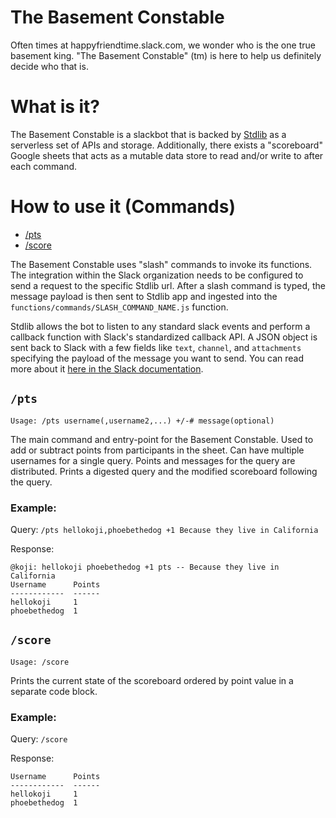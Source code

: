 # The Basement Constable

Often times at happyfriendtime.slack.com, we wonder who is the one true basement king. "The Basement Constable" (tm) is here to help us definitely decide who that is.

# What is it?

The Basement Constable is a slackbot that is backed by [Stdlib](https://stdlib.com/) as a serverless set of APIs and storage. Additionally, there exists a "scoreboard" Google sheets that acts as a mutable data store to read and/or write to after each command.

# How to use it (Commands)

- [/pts](https://github.com/hellokoji/basement-king#pts)
- [/score](https://github.com/hellokoji/basement-king#score)

The Basement Constable uses "slash" commands to invoke its functions. The integration within the Slack organization needs to be configured to send a request to the specific Stdlib url. After a slash command is typed, the message payload is then sent to Stdlib app and ingested into the `functions/commands/SLASH_COMMAND_NAME.js` function.

Stdlib allows the bot to listen to any standard slack events and perform a callback function with Slack's standardized callback API. A JSON object is sent back to Slack with a few fields like `text`, `channel`, and `attachments` specifying the payload of the message you want to send. You can read more about it [here in the Slack documentation](https://api.slack.com/docs/messages).

## `/pts`

`Usage: /pts username(,username2,...) +/-# message(optional)`

The main command and entry-point for the Basement Constable. Used to add or subtract points from participants in the sheet. Can have multiple usernames for a single query. Points and messages for the query are distributed. Prints a digested query and the modified scoreboard following the query.

### Example:
Query: `/pts hellokoji,phoebethedog +1 Because they live in California`

Response:
```
@koji: hellokoji phoebethedog +1 pts -- Because they live in California
Username      Points
------------  ------
hellokoji     1
phoebethedog  1
```

## `/score`

`Usage: /score`

Prints the current state of the scoreboard ordered by point value in a separate code block.

### Example:
Query: `/score`

Response:
```
Username      Points
------------  ------
hellokoji     1
phoebethedog  1
```